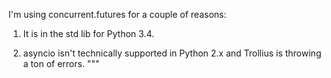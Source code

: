 




I'm using concurrent.futures for a couple of reasons:

1) It is in the std lib for Python 3.4.

2) asyncio isn't technically supported in Python 2.x and Trollius is throwing
a ton of errors.
"""
